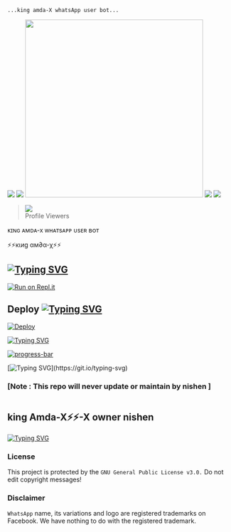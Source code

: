      


    ...king amda-X whatsApp user bot...



<img src= "https://camo.githubusercontent.com/71b837571c48af3aa60a73dbc9d5936aa359d78efbfa8a6743cbbbc16b80ef4d/68747470733a2f2f63646e2e646973636f72646170702e636f6d2f6174746163686d656e74732f3830353930323039333930363630383138362f3830353931333937323533353539303932322f74656e6f722e676966"/>




<img src= "https://camo.githubusercontent.com/71b837571c48af3aa60a73dbc9d5936aa359d78efbfa8a6743cbbbc16b80ef4d/68747470733a2f2f63646e2e646973636f72646170702e636f6d2f6174746163686d656e74732f3830353930323039333930363630383138362f3830353931333937323533353539303932322f74656e6f722e676966"/>






<img src="https://i.ibb.co/mC4F1T3/Photo-1859807427/.jpg" width="400" height="400">



     
    
     
 








<img src= "https://camo.githubusercontent.com/71b837571c48af3aa60a73dbc9d5936aa359d78efbfa8a6743cbbbc16b80ef4d/68747470733a2f2f63646e2e646973636f72646170702e636f6d2f6174746163686d656e74732f3830353930323039333930363630383138362f3830353931333937323533353539303932322f74656e6f722e676966"/>


<img src= "https://camo.githubusercontent.com/71b837571c48af3aa60a73dbc9d5936aa359d78efbfa8a6743cbbbc16b80ef4d/68747470733a2f2f63646e2e646973636f72646170702e636f6d2f6174746163686d656e74732f3830353930323039333930363630383138362f3830353931333937323533353539303932322f74656e6f722e676966"/>











><img src="https://profile-counter.glitch.me/ninishendanidu/count.svg" /><br>Profile Viewers</div>













ᴋɪɴɢ ᴀᴍᴅᴀ-x ᴡʜᴀᴛsᴀᴘᴘ ᴜsᴇʀ ʙᴏᴛ




⚡⚡кιиg αм∂α-χ⚡⚡</h1>




## [![Typing SVG](https://readme-typing-svg.herokuapp.com?color=%23FFEE4A&center=true&vCenter=true&height=60&lines=SCAN+THE+QR+CODE;%E0%B6%B8%E0%B7%99%E0%B6%AD%E0%B6%B1%E0%B7%92%E0%B6%B1%E0%B7%8A+QR+%E0%B6%9A%E0%B7%9D%E0%B6%A9%E0%B7%8A+%E0%B6%91%E0%B6%9A+%E0%B7%83%E0%B7%8A%E0%B6%9A%E0%B7%91%E0%B6%B1%E0%B7%8A+%E0%B6%9A%E0%B6%BB%E0%B6%B1%E0%B7%8A%E0%B6%B1)](https://git.io/typing-svg)
[![Run on Repl.it](https://repl.it/badge/github/quiec/whatsasena)](https://replit.com/@NishenDanidu1/king-AMDA-X#package.json)


## Deploy [![Typing SVG](https://readme-typing-svg.herokuapp.com?color=%23F773F2&height=40&lines=DEPLOY+KINGAMDA-X+)](https://git.io/typing-svg)
[![Deploy](https://www.herokucdn.com/deploy/button.svg)](https://dashboard.heroku.com/new?template=https://github.com/NishNishendanidu/botwhatsapp.git)




[![Typing SVG](https://readme-typing-svg.herokuapp.com?color=%23FF5200&size=30&multiline=true&width=999&height=90&lines=Kingamda-X+whatsApp+bot;Kingamda-X+owner+nishen+;Kingamda-X+bot+speed+full+bot+whatsApp+)](https://git.io/typing-svg)






<a href="https://ibb.co/t8W6NtJ"><img src="https://i.ibb.co/hDtNnjm/progress-bar.gif" alt="progress-bar" border="0"></a>





[![Typing SVG](https://readme-typing-svg.herokuapp.com?color=%23001787&vCenter=true&width=500&height=60&lines=%E2%9A%A1%E2%9A%A1king+AMDA-X+%E2%9A%A1%E2%9A%A1bot+is+an+UserBot+for+WhatsApp+That+allowing+you+to+get+done+so+many+tasks.+The+user+is+responsible+for+all+possible+consequences+of+misuse.+This+is+not+a+Open-Source+project.+This+is+just+a+project+that+allow+you+to+get+deploy+a+bot.+Additionally%2C+it+enables+plug-in+support+++;That+allowing;You+to+get;Done+so+many+tasks.;The+user+is+reponsible+for+all;Possible+consequences+;Of+misuse.;This+is+just+a+project+;That+allow+you+to+get+deploy+;a+bot.+Additionally%2C+it+enables+plug-in+support;and+use+as+they+please.+Usage+is+entirely+the+responsibility;of+the+user.+The+operating+system+is+not+responsible.+;HAVE+A+FUN...;TNX+FROM+READ++%F0%9F%93%9A+.......)](https://git.io/typing-svg)






### [Note : This repo will never update or maintain by nishen ]
 

	

	
	

	
	
	
	
	
	
	
	
	
	
	
  
    

  
  
  
  
    
 


```

```

## king Amda-X⚡⚡-X owner nishen 

[![Typing SVG](https://readme-typing-svg.herokuapp.com?color=%23FF5200&size=30&multiline=true&width=999&height=90&lines=Kingamda-X+whatsApp+bot;Kingamda-X+owner+nishen+;Kingamda-X+bot+speed+full+bot+whatsApp+)](https://git.io/typing-svg)
										
	   
											
										





### License
This project is protected by the `GNU General Public License v3.0.`
Do not edit copyright messages!

### Disclaimer
`WhatsApp` name, its variations and logo are registered trademarks on Facebook. We have nothing to do with the registered trademark.

	

												
													
	

													
													
													
													
													

